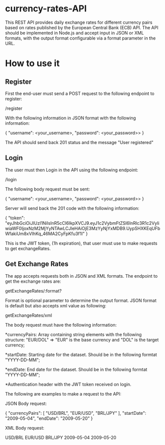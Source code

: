 # currency-rates-API

This REST API provides daily exchange rates for different currency pairs based on rates published by the European Central Bank (ECB) API. The API should be implemented in Node.js and accept input in JSON or XML formats, with the output format configurable via a format parameter in the URL.

# How to use it

## Register

First the end-user must send a POST request to the following endpoint to register:

/register

With the following information in JSON format with the following information:

{
  "username": <your_username>,
  "password": <your_password>>
}

The API should send back 201 status and the message "User registered"

## Login

The user must then Login in the API using the following endpoint:

/login

The following body request must be sent:

{
  "username": <your_username>,
  "password": <your_password>>
}

Server will send back the 201 code with the following information:

{
    "token": "eyJhbGciOiJIUzI1NiIsInR5cCI6IkpXVCJ9.eyJ1c2VybmFtZSI6InRlc3R1c2VyIiwiaWF0IjoxNzM2MjYyNTAwLCJleHAiOjE3MzYyNjYxMDB9.UypSHXKEqUFbWfakiUm8xVIhKq_46MA2CyFpKfu3f1I"
}


This is the JWT token, (1h expiration), that user must use to make requests to get exchangeRates.

## Get Exchange Rates
The app accepts requests both in JSON and XML formats. The endpoint to get the exchange rates are:

getExchangeRates/:format?

Format is optional parameter to determine the output format. JSON format is default but also accepts xml value as following:

getExchangeRates/xml

The body request must have the following information:

*currencyPairs: Array containing string elements with the following structure: "EUR/DOL" => "EUR" is the base currency and "DOL" is the target currency;

*startDate: Starting date for the dataset. Should be in the following formtat "YYYY-DD-MM";

*endDate: End date for the dataset. Should be in the following formtat "YYYY-DD-MM";

*Authentication header with the JWT token received on login.

The following are examples to make a request to the API:

JSON Body request:

{ "currencyPairs": [ "USD/BRL", "EUR/USD", "BRL/JPY" ], "startDate": "2009-05-04", "endDate": "2009-05-20" }

XML Body request:

<?xml version="1.0" encoding="UTF-8"?> <request> <currencyPairs> <pair>USD/BRL</pair> <pair>EUR/USD</pair> <pair>BRL/JPY</pair> </currencyPairs> <startDate>2009-05-04</startDate> <endDate>2009-05-20</endDate> </request>